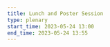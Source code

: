 ```yaml
---
title: Lunch and Poster Session
type: plenary
start_time: 2023-05-24 13:00
end_time: 2023-05-24 13:55
---
```

